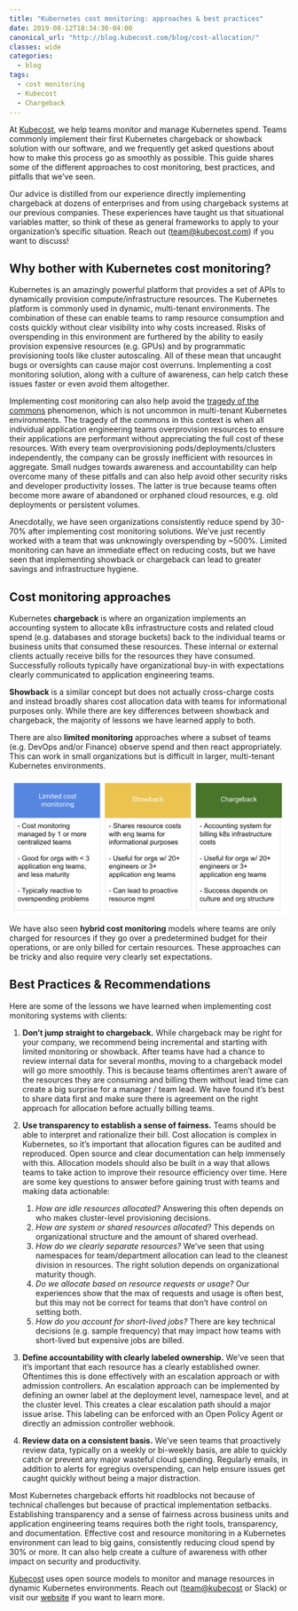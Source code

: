 ```yaml
---
title: "Kubernetes cost monitoring: approaches & best practices"
date: 2019-08-12T18:34:30-04:00
canonical_url: "http://blog.kubecost.com/blog/cost-allocation/"
classes: wide
categories:
  - blog
tags:
  - cost monitoring
  - Kubecost
  - Chargeback
---
```


At [Kubecost](http://kubecost.com), we help teams monitor and manage Kubernetes spend. Teams commonly implement their first Kubernetes chargeback or showback solution with our software, and we frequently get asked questions about how to make this process go as smoothly as possible. This guide shares some of the different approaches to cost monitoring, best practices, and pitfalls that we’ve seen. 

Our advice is distilled from our experience directly implementing chargeback at dozens of enterprises and from using chargeback systems at our previous companies. These experiences have taught us that situational variables matter, so think of these as general frameworks to apply to your organization’s specific situation. Reach out (<team@kubecost.com>) if you want to discuss!

## Why bother with Kubernetes cost monitoring?

Kubernetes is an amazingly powerful platform that provides a set of APIs to dynamically provision compute/infrastructure resources. The Kubernetes platform is commonly used in dynamic, multi-tenant environments. The combination of these can enable teams to ramp resource consumption and costs quickly without clear visibility into why costs increased. Risks of overspending in this environment are furthered by the ability to easily provision expensive resources (e.g. GPUs) and by programmatic provisioning tools like cluster autoscaling. All of these mean that uncaught bugs or oversights can cause major cost overruns. Implementing a cost monitoring solution, along with a culture of awareness, can help catch these issues faster or even avoid them altogether.

Implementing cost monitoring can also help avoid the [tragedy of the commons](https://en.wikipedia.org/wiki/Tragedy_of_the_commons) phenomenon, which is not uncommon in multi-tenant Kubernetes environments. The tragedy of the commons in this context is when all individual application engineering teams overprovision resources to ensure their applications are performant without appreciating the full cost of these resources. With every team overprovisioning pods/deployments/clusters independently, the company can be grossly inefficient with resources in aggregate. Small nudges towards awareness and accountability can help overcome many of these pitfalls and can also help avoid other security risks and developer productivity losses. The latter is true because teams often become more aware of abandoned or orphaned cloud resources, e.g. old deployments or persistent volumes. 

Anecdotally, we have seen organizations consistently reduce spend by 30-70% after implementing cost monitoring solutions. We’ve just recently worked with a team that was unknowingly overspending by ~500%. Limited monitoring can have an immediate effect on reducing costs, but we have seen that implementing showback or chargeback can lead to greater savings and infrastructure hygiene. 

## Cost monitoring approaches

Kubernetes **chargeback** is where an organization implements an accounting system to allocate k8s infrastructure costs and related cloud spend (e.g. databases and storage buckets) back to the individual teams or business units that consumed these resources. These internal or external clients actually receive bills for the resources they have consumed. Successfully rollouts typically have organizational buy-in with expectations clearly communicated to application engineering teams. 

**Showback** is a similar concept but does not actually cross-charge costs and instead broadly shares cost allocation data with teams for informational purposes only. While there are key differences between showback and chargeback, the majority of lessons we have learned apply to both.

There are also **limited monitoring** approaches where a subset of teams (e.g. DevOps and/or Finance) observe spend and then react appropriately. This can work in small organizations but is difficult in larger, multi-tenant Kubernetes environments. 

![cost monitoring approaches](/assets/images/cost-monitoring-approaches.png)

We have also seen **hybrid cost monitoring** models where teams are only charged for resources if they go over a predetermined budget for their operations, or are only billed for certain resources. These approaches can be tricky and also require very clearly set expectations.



## Best Practices & Recommendations

Here are some of the lessons we have learned when implementing cost monitoring systems with clients: 

1. **Don’t jump straight to chargeback.** While chargeback may be right for your company, we recommend being incremental and starting with limited monitoring or showback. After teams have had a chance to review internal data for several months, moving to a chargeback model will go more smoothly. This is because teams oftentimes aren’t aware of the resources they are consuming and billing them without lead time can create a big surprise for a manager / team lead. We have found it’s best to share data first and make sure there is agreement on the right approach for allocation before actually billing teams. 

2. **Use transparency to establish a sense of fairness.** Teams should be able to interpret and rationalize their bill. Cost allocation is complex in Kubernetes, so it’s important that allocation figures can be audited and reproduced. Open source and clear documentation can help immensely with this. Allocation models should also be built in a way that allows teams to take action to improve their resource efficiency over time. Here are some key questions to answer before gaining trust with teams and making data actionable:

    1. _How are idle resources allocated?_ Answering this often depends on who makes cluster-level provisioning decisions.  
    2. _How are system or shared resources allocated?_ This depends on organizational structure and the amount of shared overhead.  
    3. _How do we clearly separate resources?_ We’ve seen that using namespaces for team/department allocation can lead to the cleanest division in resources. The right solution depends on organizational maturity though.   
    4. _Do we allocate based on resource requests or usage?_ Our experiences show that the max of requests and usage is often best, but this may not be correct for teams that don’t have control on setting both.
    5. _How do you account for short-lived jobs?_ There are key technical decisions (e.g. sample frequency) that may impact how teams with short-lived but expensive jobs are billed.   

3. **Define accountability with clearly labeled ownership.** We’ve seen that it’s important that each resource has a clearly established owner. Oftentimes this is done effectively with an escalation approach or with admission controllers. An escalation approach can be implemented by defining an owner label at the deployment level, namespace level, and at the cluster level. This creates a clear escalation path should a major issue arise. This labeling can be enforced with an Open Policy Agent or directly an admission controller webhook.

4. **Review data on a consistent basis.** We’ve seen teams that proactively review data, typically on a weekly or bi-weekly basis, are able to quickly catch or prevent any major wasteful cloud spending. Regularly emails, in addition to alerts for egregius overspending, can help ensure issues get caught quickly without being a major distraction.


Most Kubernetes chargeback efforts hit roadblocks not because of technical challenges but because of practical implementation setbacks. Establishing transparency and a sense of fairness across business units and application engineering teams requires both the right tools, transparency, and documentation. Effective cost and resource monitoring in a Kubernetes environment can lead to big gains, consistently reducing cloud spend by 30% or more. It can also help create a culture of awareness with other impact on security and productivity. 

[Kubecost](http://kubecost.com) uses open source models to monitor and manage resources in dynamic Kubernetes environments. Reach out (<team@kubecost> or Slack) or visit our [website](http://kubecost.com) if you want to learn more.


